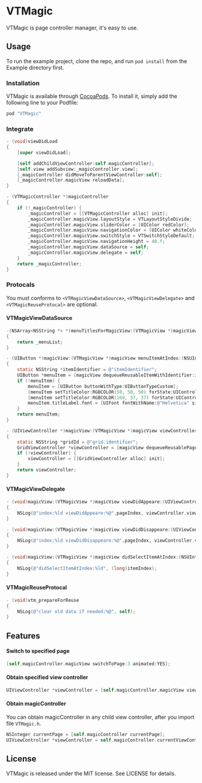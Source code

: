 # VTMagic
VTMagic is page controller manager, it's easy to use.

## Usage

To run the example project, clone the repo, and run `pod install` from the Example directory first.

### Installation

VTMagic is available through [CocoaPods](http://cocoapods.org). To install
it, simply add the following line to your Podfile:

```ruby
pod "VTMagic"
```

### Integrate

```objective-c
- (void)viewDidLoad
{
    [super viewDidLoad];

    [self addChildViewController:self.magicController];
    [self.view addSubview:_magicController.view];
    [_magicController didMoveToParentViewController:self];
    [_magicController.magicView reloadData];
}

- (VTMagicController *)magicController
{
    if (!_magicController) {
        _magicController = [[VTMagicController alloc] init];
        _magicController.magicView.layoutStyle = VTLayoutStyleDivide;
        _magicController.magicView.sliderColor = [UIColor redColor];
        _magicController.magicView.navigationColor = [UIColor whiteColor];
        _magicController.magicView.switchStyle = VTSwitchStyleDefault;
        _magicController.magicView.navigationHeight = 40.f;
        _magicController.magicView.dataSource = self;
        _magicController.magicView.delegate = self;
    }
    return _magicController;
}
```

### Protocals

You must conforms to `<VTMagicViewDataSource>`, `<VTMagicViewDelegate>` and `<VTMagicReuseProtocal>` are optional.

####  VTMagicViewDataSource

```objective-c
-(NSArray<NSString *> *)menuTitlesForMagicView:(VTMagicView *)magicView
{
    return _menuList;
}

- (UIButton *)magicView:(VTMagicView *)magicView menuItemAtIndex:(NSUInteger)itemIndex
{
    static NSString *itemIdentifier = @"itemIdentifier";
    UIButton *menuItem = [magicView dequeueReusableItemWithIdentifier:itemIdentifier];
    if (!menuItem) {
        menuItem = [UIButton buttonWithType:UIButtonTypeCustom];
        [menuItem setTitleColor:RGBCOLOR(50, 50, 50) forState:UIControlStateNormal];
        [menuItem setTitleColor:RGBCOLOR(169, 37, 37) forState:UIControlStateSelected];
        menuItem.titleLabel.font = [UIFont fontWithName:@"Helvetica" size:16.f];
    }
    return menuItem;
}

- (UIViewController *)magicView:(VTMagicView *)magicView viewControllerAtPage:(NSUInteger)pageIndex
{
    static NSString *gridId = @"grid.identifier";
    GridViewController *viewController = [magicView dequeueReusablePageWithIdentifier:gridId];
    if (!viewController) {
        viewController = [[GridViewController alloc] init];
    }
    return viewController;
}
```

#### VTMagicViewDelegate

```objective-c
- (void)magicView:(VTMagicView *)magicView viewDidAppeare:(UIViewController *)viewController atPage:(NSUInteger)pageIndex
{
    NSLog(@"index:%ld viewDidAppeare:%@",pageIndex, viewController.view);
}

- (void)magicView:(VTMagicView *)magicView viewDidDisappeare:(UIViewController *)viewController atPage:(NSUInteger)pageIndex
{
    NSLog(@"index:%ld viewDidDisappeare:%@",pageIndex, viewController.view);
}

- (void)magicView:(VTMagicView *)magicView didSelectItemAtIndex:(NSUInteger)itemIndex
{
    NSLog(@"didSelectItemAtIndex:%ld", (long)itemIndex);
}
```

#### VTMagicReuseProtocal

```objective-c
- (void)vtm_prepareForReuse
{
    NSLog(@"clear old data if needed:%@", self);
}
```

## Features

#### Switch to specified page

```objective-c
[self.magicController.magicView switchToPage:3 animated:YES];
```

#### Obtain specified view controller

```objective-c
UIViewController *viewController = [self.magicController.magicView viewControllerAtPage:3];
```

#### Obtain magicController

You can obtain magicController in any child view controller, after you import file `VTMagic.h`.
```objective-c
NSInteger currentPage = [self.magicController currentPage];
UIViewController *viewController = self.magicController.currentViewController;
```

## License

VTMagic is released under the MIT license. See LICENSE for details.
